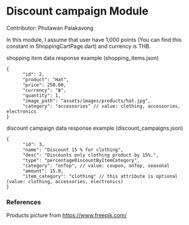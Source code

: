 # Discount campaign Module

Contributor: Phutawan Palakavong

In this module, I assume that user have 1,000 points (You can find this constant in ShoppingCartPage.dart) and currency is THB.

shopping item data response example (shopping_items.json)
```
{
      "id": 2,
      "product": "Hat",
      "price": 250.00,
      "currency": "฿",
      "quantity": 1,
      "image_path": "assets/images/products/hat.jpg",
      "category": "accessories" // value: clothing, accessories, electronics
}
```
discount campaign data response example (discount_campaigns.json)
```
{
      "id": 3,
      "name": "Discount 15 % for clothing",
      "desc": "Discounts only clothing product by 15%.",
      "type": "percentageDiscountByItemCategory",
      "category": "onTop", // value: coupon, onTop, seasonal
      "amount": 15.0,
      "item_category": "clothing" // this attribute is optional (value: clothing, accessories, electronics)
}
```

### References
Products picture from https://www.freepik.com/
